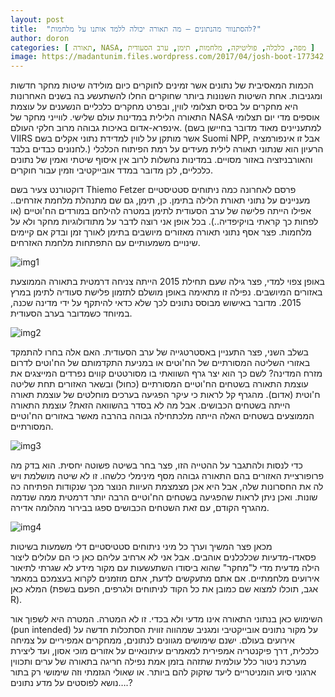 ```yaml
---
layout: post
title:  "להסתנוור מהנתונים – מה תאורה יכולה ללמד אותנו על מלחמות?"
author: doron
categories: [ תאורה, NASA, מפה, כלכלה, פוליטיקה, מלחמות, תימן, ערב הסעודית ]
image: https://madantunim.files.wordpress.com/2017/04/josh-boot-177342.jpg?w=960&h=1280&crop=1
---
```

הכמות המאסיבית של נתונים אשר זמינים לחוקרים כיום מולידה שיטות מחקר חדשות ומגניבות. אחת השיטות השנונות ביותר שחוקרים החלו להשתעשע בה בשנים האחרונות היא מחקרים על בסיס תצלומי לווין, ובפרט מחקרים כלכליים הנשענים על עוצמת התאורה הלילית במדינות עולם שלישי. לווייני מחקר של NASA אוספים מדי יום תצלומי אינפרא-אדום באיכות גבוהה מרוב חלקי העולם. (למתעניינים מאוד מדובר בחיישן בשם VIIRS אשר מותקן על לווין למדידת נתוני אקלים בשם Suomi NPP, אבל זו אינפורמציה לחנונים כבדים בלבד.) הרעיון הוא שנתוני תאורה לילית מעידים על רמת הפיתוח הכלכלי והאורבניזציה באזור מסויים. במדינות נחשלות לרוב אין איסוף שיטתי ואמין של נתונים כלכליים, לכן מדובר במדד אובייקטיבי וזמין עבור חוקרים.

דוקטורנט צעיר בשם Thiemo Fetzer פרסם לאחרונה כמה ניתוחים סטטיסטיים מעניינים על נתוני תאורת הלילה בתימן. כן, תימן, גם שם מתנהלת מלחמת אזרחים.. אפילו הייתה פלישה של ערב הסעודית לתימן במטרה להילחם במורדים הח'וטיים (או לפחות כך קראתי בויקיפדיה..). בכל אופן אני רוצה לדבר על מתודולוגיות מחקר ולא על מלחמות. פצר אסף נתוני תאורה מאזורים מיושבים בתימן לאורך זמן ובדק אם קיימים שינויים משמעותיים עם התפתחות מלחמת האזרחים.

![img1](https://i2.wp.com/freigeist.devmag.net/wp-content/yemen-after.png?zoom=2)

באופן צפוי למדי, פצר גילה שעם תחילת 2015 הייתה צניחה דרמטית בתאורה הממוצעת באזורים המיושבים. נפילה זו מתאימה באופן מושלם לתזמון פלישת סעודיה לתימן במרץ 2015. מדובר באישוש מבוסס נתונים לכך שלא כדאי להיתקף על ידי מדינה שכנה, במיוחד כשמדובר בערב הסעודית.

![img2](https://i2.wp.com/freigeist.devmag.net/wp-content/before-after.png?zoom=2)

בשלב השני, פצר התעניין באסטרטגייה של ערב הסעודית. האם אלה בחרו להתמקד באזורי השליטה המסורתיים של הח'וטים או במניעת התקדמותם של הח'וטים לדרום מזרח המדינה? לשם כך הוא יצר גרף השוואתי בו מסורטטים קווים נפרדים המייצגים את עוצמת התאורה בשטחים הח'וטיים המסורתיים (כחול) ובשאר האזורים תחת שליטה ח'וטית (אדום). מהגרף קל לראות כי עיקר הפגיעה בערכים מוחלטים של עוצמת תאורה הייתה בשטחים הכבושים. אבל מה לא בסדר בהשוואה הזאת? עוצמת התאורה הממוצעים בשטחים האלה הייתה מלכתחילה גבוהה בהרבה מאשר באזורים הח'וטיים המסורתיים.

![img3](https://i1.wp.com/freigeist.devmag.net/wp-content/before-after-2.png?zoom=2)

כדי לנסות ולהתגבר על ההטייה הזו, פצר בחר בשיטה פשוטה יחסית. הוא בדק מה פרופורציית האזורים בהם התאורה גבוהה מסף מינימלי כלשהו. זו לא שיטה מושלמת ויש לה את החסרונות שלה, אבל היא אכן מצמצמת העיוות הנוצר מכך שנקודות הפתיחה כה שונות. ואכן ניתן לראות שהפגיעה בשטחים הח'וטיים הרבה יותר דרמטית ממה שנדמה מהגרף הקודם, עם זאת השטחים הכבושים ספגו בבירור מהלומה אדירה.

![img4](https://i0.wp.com/freigeist.devmag.net/wp-content/before-after-3.png?zoom=2)

מכאן פצר המשיך וערך כל מיני ניתוחים סטטיסטיים דלי משמעות בשיטות פסאדו-מדעיות שכלכלנים אוהבים. אבל אני לא ארחיב עליהם כאן כי הם עלולים ליצור הילה מדעית מדי ל"מחקר" שהוא ביסודו השתעשעות עם מקור מידע לא שגרתי לתיאור אירועים מלחמתיים. אם אתם מתעקשים לדעת, אתם מוזמנים לקרוא בעצמכם במאמר המלא כאן (אגב, תוכלו למצוא שם כמובן את כל הקוד לניתוחים ולגרפים, הפעם בשפת R).

השימוש כאן בנתוני התאורה אינו מדעי ולא בכדי. זו לא המטרה. המטרה היא לשפוך אור (pun intended) על מקור נתונים אובייקטיבי ומגניב שמהווה זווית הסתכלות חדשה על אירועים בעולם. ישנם שימושים מגוונים לנתונים, ממחקרים אמפיריים על צמיחה כלכלית, דרך פיקנטריה אמפירית למאמרים עיתונאיים על אזורים מוכי אסון, ועד ליצירת מערכת ניטור כלל עולמית שתזהה בזמן אמת נפילה חריגה בתאורה של ערים ותכווין ארגוני סיוע הומניטריים ליעד שזקוק להם ביותר. או שאולי הגזמתי וזה שימושי רק בתור נושא לפוסטים על מדע נתונים….?
